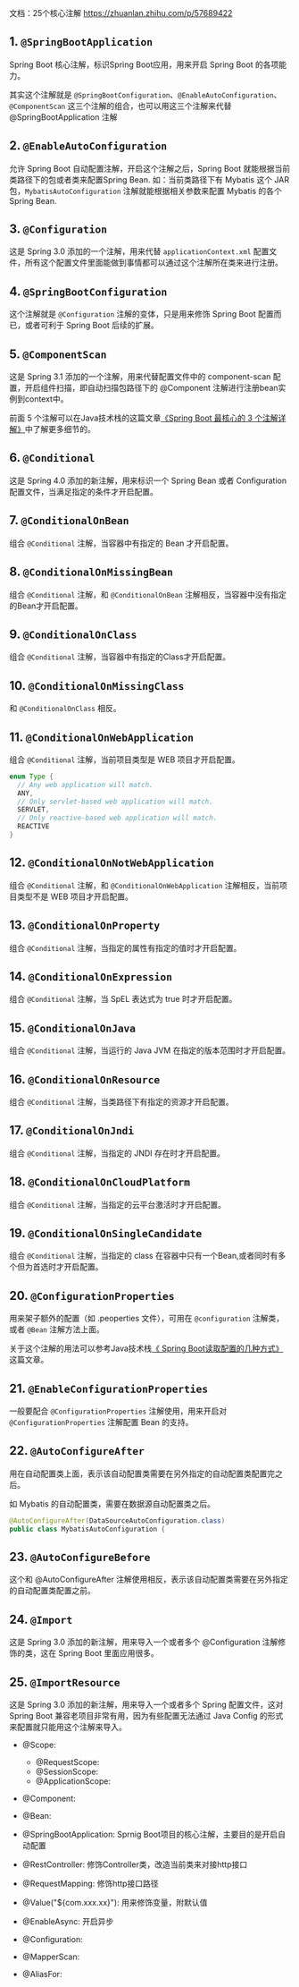 文档：25个核心注解
https://zhuanlan.zhihu.com/p/57689422

## 1. `@SpringBootApplication`
Spring Boot 核心注解，标识Spring Boot应用，用来开启 Spring Boot 的各项能力。

其实这个注解就是 `@SpringBootConfiguration`、`@EnableAutoConfiguration`、`@ComponentScan` 这三个注解的组合，也可以用这三个注解来代替 @SpringBootApplication 注解

## 2. `@EnableAutoConfiguration`
允许 Spring Boot 自动配置注解，开启这个注解之后，Spring Boot 就能根据当前类路径下的包或者类来配置Spring Bean.
如：当前类路径下有 Mybatis 这个 JAR 包，`MybatisAutoConfiguration` 注解就能根据相关参数来配置 Mybatis 的各个 Spring Bean.

## 3. `@Configuration`
这是 Spring 3.0 添加的一个注解，用来代替 `applicationContext.xml` 配置文件，所有这个配置文件里面能做到事情都可以通过这个注解所在类来进行注册。

## 4. `@SpringBootConfiguration`
这个注解就是 `@Configuration` 注解的变体，只是用来修饰 Spring Boot 配置而已，或者可利于 Spring Boot 后续的扩展。

## 5. `@ComponentScan`
这是 Spring 3.1 添加的一个注解，用来代替配置文件中的 component-scan 配置，开启组件扫描，即自动扫描包路径下的 @Component 注解进行注册bean实例到context中。

前面 5 个注解可以在Java技术栈的这篇文章[《Spring Boot 最核心的 3 个注解详解》](https://mp.weixin.qq.com/s/kNvy_0jb4oJtYdaxryq5xg)中了解更多细节的。
## 6. `@Conditional`
这是 Spring 4.0 添加的新注解，用来标识一个 Spring Bean 或者 Configuration 配置文件，当满足指定的条件才开启配置。

## 7. `@ConditionalOnBean`
组合 `@Conditional` 注解，当容器中有指定的 Bean 才开启配置。

## 8. `@ConditionalOnMissingBean`
组合 `@Conditional` 注解，和 `@ConditionalOnBean` 注解相反，当容器中没有指定的Bean才开启配置。

## 9. `@ConditionalOnClass`
组合 `@Conditional` 注解，当容器中有指定的Class才开启配置。

## 10. `@ConditionalOnMissingClass`
和 `@ConditionalOnClass` 相反。

## 11. `@ConditionalOnWebApplication`
组合 `@Conditional` 注解，当前项目类型是 WEB 项目才开启配置。
``` java
enum Type {
  // Any web application will match.
  ANY,
  // Only servlet-based web application will match.
  SERVLET,
  // Only reactive-based web application will match.
  REACTIVE
}
```

## 12. `@ConditionalOnNotWebApplication`
组合 `@Conditional` 注解，和 `@ConditionalOnWebApplication` 注解相反，当前项目类型不是 WEB 项目才开启配置。

## 13. `@ConditionalOnProperty`
组合 `@Conditional` 注解，当指定的属性有指定的值时才开启配置。

## 14. `@ConditionalOnExpression`
组合 `@Conditional` 注解，当 SpEL 表达式为 true 时才开启配置。

## 15. `@ConditionalOnJava`
组合 `@Conditional` 注解，当运行的 Java JVM 在指定的版本范围时才开启配置。

## 16. `@ConditionalOnResource`
组合 `@Conditional` 注解，当类路径下有指定的资源才开启配置。

## 17. `@ConditionalOnJndi`
组合 `@Conditional` 注解，当指定的 JNDI 存在时才开启配置。

## 18. `@ConditionalOnCloudPlatform`
组合 `@Conditional` 注解，当指定的云平台激活时才开启配置。

## 19. `@ConditionalOnSingleCandidate`
组合 `@Conditional` 注解，当指定的 class 在容器中只有一个Bean,或者同时有多个但为首选时才开启配置。

## 20. `@ConfigurationProperties`
用来架子额外的配置（如 .peoperties 文件），可用在 `@configuration` 注解类，或者 `@Bean` 注解方法上面。

关于这个注解的用法可以参考Java技术栈[《 Spring Boot读取配置的几种方式》](https://mp.weixin.qq.com/s/aen2PIh0ut-BSHad-Bw7hg)这篇文章。

## 21. `@EnableConfigurationProperties`

一般要配合 `@ConfigurationProperties` 注解使用，用来开启对 `@ConfigurationProperties` 注解配置 Bean 的支持。

## 22. `@AutoConfigureAfter`
用在自动配置类上面，表示该自动配置类需要在另外指定的自动配置类配置完之后。

如 Mybatis 的自动配置类，需要在数据源自动配置类之后。

``` java
@AutoConfigureAfter(DataSourceAutoConfiguration.class)
public class MybatisAutoConfiguration {
```

## 23. `@AutoConfigureBefore`

这个和 @AutoConfigureAfter 注解使用相反，表示该自动配置类需要在另外指定的自动配置类配置之前。

## 24. `@Import`

这是 Spring 3.0 添加的新注解，用来导入一个或者多个 @Configuration 注解修饰的类，这在 Spring Boot 里面应用很多。

## 25. `@ImportResource`
这是 Spring 3.0 添加的新注解，用来导入一个或者多个 Spring 配置文件，这对 Spring Boot 兼容老项目非常有用，因为有些配置无法通过 Java Config 的形式来配置就只能用这个注解来导入。


- @Scope:
  - @RequestScope:
  - @SessionScope:
  - @ApplicationScope:
- @Component:

- @Bean:

- @SpringBootApplication: Sprnig Boot项目的核心注解，主要目的是开启自动配置

- @RestController: 修饰Controller类，改造当前类来对接http接口

- @RequestMapping: 修饰http接口路径

- @Value("${com.xxx.xx}"): 用来修饰变量，附默认值

- @EnableAsync: 开启异步

- @Configuration: 

- @MapperScan: 

- @AliasFor: